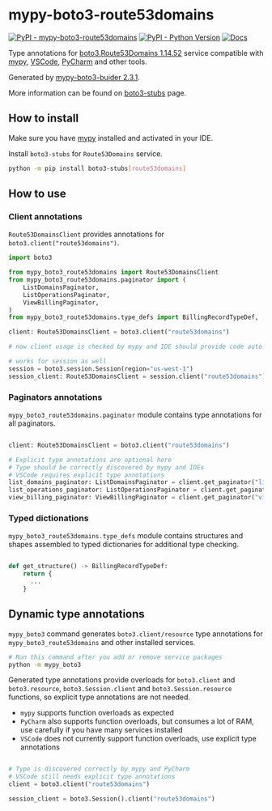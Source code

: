 # mypy-boto3-route53domains

[![PyPI - mypy-boto3-route53domains](https://img.shields.io/pypi/v/mypy-boto3-route53domains.svg?color=blue)](https://pypi.org/project/mypy-boto3-route53domains)
[![PyPI - Python Version](https://img.shields.io/pypi/pyversions/mypy-boto3-route53domains.svg?color=blue)](https://pypi.org/project/mypy-boto3-route53domains)
[![Docs](https://img.shields.io/readthedocs/mypy-boto3-builder.svg?color=blue)](https://mypy-boto3-builder.readthedocs.io/)

Type annotations for
[boto3.Route53Domains 1.14.52](https://boto3.amazonaws.com/v1/documentation/api/1.14.52/reference/services/route53domains.html#Route53Domains) service
compatible with [mypy](https://github.com/python/mypy), [VSCode](https://code.visualstudio.com/),
[PyCharm](https://www.jetbrains.com/pycharm/) and other tools.

Generated by [mypy-boto3-buider 2.3.1](https://github.com/vemel/mypy_boto3_builder).

More information can be found on [boto3-stubs](https://pypi.org/project/boto3-stubs/) page.

## How to install

Make sure you have [mypy](https://github.com/python/mypy) installed and activated in your IDE.

Install `boto3-stubs` for `Route53Domains` service.

```bash
python -m pip install boto3-stubs[route53domains]
```

## How to use

### Client annotations

`Route53DomainsClient` provides annotations for `boto3.client("route53domains")`.

```python
import boto3

from mypy_boto3_route53domains import Route53DomainsClient
from mypy_boto3_route53domains.paginator import (
    ListDomainsPaginator,
    ListOperationsPaginator,
    ViewBillingPaginator,
)
from mypy_boto3_route53domains.type_defs import BillingRecordTypeDef, ...

client: Route53DomainsClient = boto3.client("route53domains")

# now client usage is checked by mypy and IDE should provide code auto-complete

# works for session as well
session = boto3.session.Session(region="us-west-1")
session_client: Route53DomainsClient = session.client("route53domains")
```

### Paginators annotations

`mypy_boto3_route53domains.paginator` module contains type annotations for all paginators.

```python

client: Route53DomainsClient = boto3.client("route53domains")

# Explicit type annotations are optional here
# Type should be correctly discovered by mypy and IDEs
# VSCode requires explicit type annotations
list_domains_paginator: ListDomainsPaginator = client.get_paginator("list_domains")
list_operations_paginator: ListOperationsPaginator = client.get_paginator("list_operations")
view_billing_paginator: ViewBillingPaginator = client.get_paginator("view_billing")
```







### Typed dictionations

`mypy_boto3_route53domains.type_defs` module contains structures and shapes assembled
to typed dictionaries for additional type checking.

```python

def get_structure() -> BillingRecordTypeDef:
    return {
      ...
    }
```


## Dynamic type annotations

`mypy_boto3` command generates `boto3.client/resource` type annotations for
`mypy_boto3_route53domains` and other installed services.

```bash
# Run this command after you add or remove service packages
python -m mypy_boto3
```

Generated type annotations provide overloads for `boto3.client` and `boto3.resource`,
`boto3.Session.client` and `boto3.Session.resource` functions,
so explicit type annotations are not needed.

- `mypy` supports function overloads as expected
- `PyCharm` also supports function overloads, but consumes a lot of RAM, use carefully if you have many services installed
- `VSCode` does not currently support function overloads, use explicit type annotations

```python

# Type is discovered correctly by mypy and PyCharm
# VSCode still needs explicit type annotations
client = boto3.client("route53domains")

session_client = boto3.Session().client("route53domains")
```
